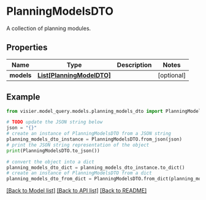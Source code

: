 # PlanningModelsDTO

A collection of planning modules.

## Properties

Name | Type | Description | Notes
------------ | ------------- | ------------- | -------------
**models** | [**List[PlanningModelDTO]**](PlanningModelDTO.md) |  | [optional] 

## Example

```python
from visier.model_query.models.planning_models_dto import PlanningModelsDTO

# TODO update the JSON string below
json = "{}"
# create an instance of PlanningModelsDTO from a JSON string
planning_models_dto_instance = PlanningModelsDTO.from_json(json)
# print the JSON string representation of the object
print(PlanningModelsDTO.to_json())

# convert the object into a dict
planning_models_dto_dict = planning_models_dto_instance.to_dict()
# create an instance of PlanningModelsDTO from a dict
planning_models_dto_from_dict = PlanningModelsDTO.from_dict(planning_models_dto_dict)
```
[[Back to Model list]](../README.md#documentation-for-models) [[Back to API list]](../README.md#documentation-for-api-endpoints) [[Back to README]](../README.md)



